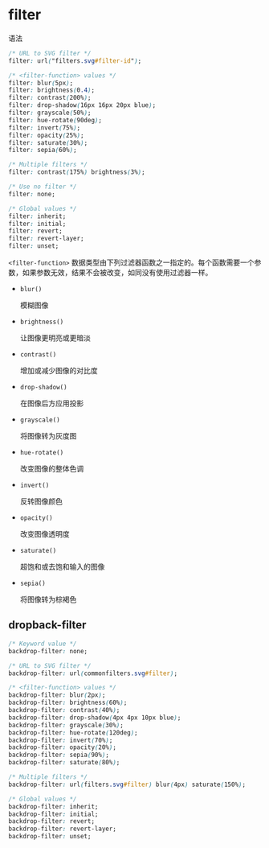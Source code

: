 # filter

<CssDemo :css-list='cssList' :image='image' />

<script setup>
    import { h, ref } from 'vue'
    let cssList= ref([
  {filter:'blur(5px)'},
  {filter:'contrast(200%)'},
  {filter:'grayscale(80%)'},
  {filter:'hue-rotate(90deg)'},
  {filter: 'drop-shadow(30px 10px 4px #4444dd)'},
  {filter:'drop-shadow(16px 16px 20px red) invert(75%)'},
  {filter:'drop-shadow(0 0 0.75rem crimson)'},
])
let image= ref('https://interactive-examples.mdn.mozilla.net/media/examples/firefox-logo.svg')

</script>
语法

```css
/* URL to SVG filter */
filter: url("filters.svg#filter-id");

/* <filter-function> values */
filter: blur(5px);
filter: brightness(0.4);
filter: contrast(200%);
filter: drop-shadow(16px 16px 20px blue);
filter: grayscale(50%);
filter: hue-rotate(90deg);
filter: invert(75%);
filter: opacity(25%);
filter: saturate(30%);
filter: sepia(60%);

/* Multiple filters */
filter: contrast(175%) brightness(3%);

/* Use no filter */
filter: none;

/* Global values */
filter: inherit;
filter: initial;
filter: revert;
filter: revert-layer;
filter: unset;

```

`<filter-function>` 数据类型由下列过滤器函数之一指定的。每个函数需要一个参数，如果参数无效，结果不会被改变，如同没有使用过滤器一样。

- `blur()`

  模糊图像

- `brightness()`

  让图像更明亮或更暗淡

- `contrast()`

  增加或减少图像的对比度

- `drop-shadow()`

  在图像后方应用投影

- `grayscale()`

  将图像转为灰度图

- `hue-rotate()`

  改变图像的整体色调

- `invert()`

  反转图像颜色

- `opacity()`

  改变图像透明度

- `saturate()`

  超饱和或去饱和输入的图像

- `sepia()`

  将图像转为棕褐色

## dropback-filter

```css
/* Keyword value */
backdrop-filter: none;

/* URL to SVG filter */
backdrop-filter: url(commonfilters.svg#filter);

/* <filter-function> values */
backdrop-filter: blur(2px);
backdrop-filter: brightness(60%);
backdrop-filter: contrast(40%);
backdrop-filter: drop-shadow(4px 4px 10px blue);
backdrop-filter: grayscale(30%);
backdrop-filter: hue-rotate(120deg);
backdrop-filter: invert(70%);
backdrop-filter: opacity(20%);
backdrop-filter: sepia(90%);
backdrop-filter: saturate(80%);

/* Multiple filters */
backdrop-filter: url(filters.svg#filter) blur(4px) saturate(150%);

/* Global values */
backdrop-filter: inherit;
backdrop-filter: initial;
backdrop-filter: revert;
backdrop-filter: revert-layer;
backdrop-filter: unset;
```

